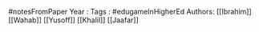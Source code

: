 #notesFromPaper
Year   :
Tags   : #edugameInHigherEd
Authors: [[Ibrahim]] [[Wahab]] [[Yusoff]] [[Khalil]] [[Jaafar]]
